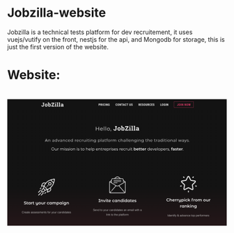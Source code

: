 # Jobzilla-website

Jobzilla is a technical tests platform for dev recruitement, it uses vuejs/vutify on the front, nestjs for the api, and Mongodb for storage, this is just the first version of the website.

<h1> Website:<h1>

![test](https://github.com/Elliop/Jobzilla-website/blob/main/assets/screen/WebSite-1.png?raw=true)